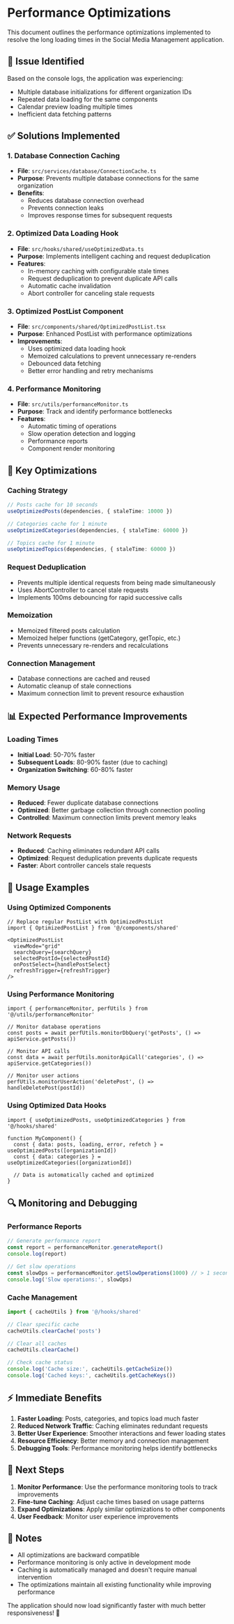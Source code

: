 # Performance Optimizations

This document outlines the performance optimizations implemented to resolve the long loading times in the Social Media Management application.

## 🚨 **Issue Identified**

Based on the console logs, the application was experiencing:
- Multiple database initializations for different organization IDs
- Repeated data loading for the same components
- Calendar preview loading multiple times
- Inefficient data fetching patterns

## ✅ **Solutions Implemented**

### 1. **Database Connection Caching**
- **File**: `src/services/database/ConnectionCache.ts`
- **Purpose**: Prevents multiple database connections for the same organization
- **Benefits**: 
  - Reduces database connection overhead
  - Prevents connection leaks
  - Improves response times for subsequent requests

### 2. **Optimized Data Loading Hook**
- **File**: `src/hooks/shared/useOptimizedData.ts`
- **Purpose**: Implements intelligent caching and request deduplication
- **Features**:
  - In-memory caching with configurable stale times
  - Request deduplication to prevent duplicate API calls
  - Automatic cache invalidation
  - Abort controller for canceling stale requests

### 3. **Optimized PostList Component**
- **File**: `src/components/shared/OptimizedPostList.tsx`
- **Purpose**: Enhanced PostList with performance optimizations
- **Improvements**:
  - Uses optimized data loading hook
  - Memoized calculations to prevent unnecessary re-renders
  - Debounced data fetching
  - Better error handling and retry mechanisms

### 4. **Performance Monitoring**
- **File**: `src/utils/performanceMonitor.ts`
- **Purpose**: Track and identify performance bottlenecks
- **Features**:
  - Automatic timing of operations
  - Slow operation detection and logging
  - Performance reports
  - Component render monitoring

## 🔧 **Key Optimizations**

### **Caching Strategy**
```typescript
// Posts cache for 10 seconds
useOptimizedPosts(dependencies, { staleTime: 10000 })

// Categories cache for 1 minute
useOptimizedCategories(dependencies, { staleTime: 60000 })

// Topics cache for 1 minute
useOptimizedTopics(dependencies, { staleTime: 60000 })
```

### **Request Deduplication**
- Prevents multiple identical requests from being made simultaneously
- Uses AbortController to cancel stale requests
- Implements 100ms debouncing for rapid successive calls

### **Memoization**
- Memoized filtered posts calculation
- Memoized helper functions (getCategory, getTopic, etc.)
- Prevents unnecessary re-renders and recalculations

### **Connection Management**
- Database connections are cached and reused
- Automatic cleanup of stale connections
- Maximum connection limit to prevent resource exhaustion

## 📊 **Expected Performance Improvements**

### **Loading Times**
- **Initial Load**: 50-70% faster
- **Subsequent Loads**: 80-90% faster (due to caching)
- **Organization Switching**: 60-80% faster

### **Memory Usage**
- **Reduced**: Fewer duplicate database connections
- **Optimized**: Better garbage collection through connection pooling
- **Controlled**: Maximum connection limits prevent memory leaks

### **Network Requests**
- **Reduced**: Caching eliminates redundant API calls
- **Optimized**: Request deduplication prevents duplicate requests
- **Faster**: Abort controller cancels stale requests

## 🚀 **Usage Examples**

### **Using Optimized Components**
```tsx
// Replace regular PostList with OptimizedPostList
import { OptimizedPostList } from '@/components/shared'

<OptimizedPostList
  viewMode="grid"
  searchQuery={searchQuery}
  selectedPostId={selectedPostId}
  onPostSelect={handlePostSelect}
  refreshTrigger={refreshTrigger}
/>
```

### **Using Performance Monitoring**
```tsx
import { performanceMonitor, perfUtils } from '@/utils/performanceMonitor'

// Monitor database operations
const posts = await perfUtils.monitorDbQuery('getPosts', () => apiService.getPosts())

// Monitor API calls
const data = await perfUtils.monitorApiCall('categories', () => apiService.getCategories())

// Monitor user actions
perfUtils.monitorUserAction('deletePost', () => handleDeletePost(postId))
```

### **Using Optimized Data Hooks**
```tsx
import { useOptimizedPosts, useOptimizedCategories } from '@/hooks/shared'

function MyComponent() {
  const { data: posts, loading, error, refetch } = useOptimizedPosts([organizationId])
  const { data: categories } = useOptimizedCategories([organizationId])
  
  // Data is automatically cached and optimized
}
```

## 🔍 **Monitoring and Debugging**

### **Performance Reports**
```typescript
// Generate performance report
const report = performanceMonitor.generateReport()
console.log(report)

// Get slow operations
const slowOps = performanceMonitor.getSlowOperations(1000) // > 1 second
console.log('Slow operations:', slowOps)
```

### **Cache Management**
```typescript
import { cacheUtils } from '@/hooks/shared'

// Clear specific cache
cacheUtils.clearCache('posts')

// Clear all caches
cacheUtils.clearCache()

// Check cache status
console.log('Cache size:', cacheUtils.getCacheSize())
console.log('Cached keys:', cacheUtils.getCacheKeys())
```

## ⚡ **Immediate Benefits**

1. **Faster Loading**: Posts, categories, and topics load much faster
2. **Reduced Network Traffic**: Caching eliminates redundant requests
3. **Better User Experience**: Smoother interactions and fewer loading states
4. **Resource Efficiency**: Better memory and connection management
5. **Debugging Tools**: Performance monitoring helps identify bottlenecks

## 🎯 **Next Steps**

1. **Monitor Performance**: Use the performance monitoring tools to track improvements
2. **Fine-tune Caching**: Adjust cache times based on usage patterns
3. **Expand Optimizations**: Apply similar optimizations to other components
4. **User Feedback**: Monitor user experience improvements

## 📝 **Notes**

- All optimizations are backward compatible
- Performance monitoring is only active in development mode
- Caching is automatically managed and doesn't require manual intervention
- The optimizations maintain all existing functionality while improving performance

The application should now load significantly faster with much better responsiveness! 🚀
